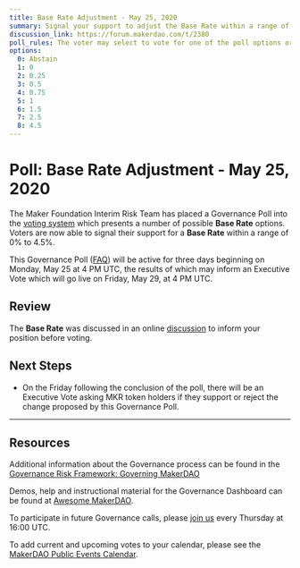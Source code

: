```yaml
---
title: Base Rate Adjustment - May 25, 2020
summary: Signal your support to adjust the Base Rate within a range of 0% to 4.5%
discussion_link: https://forum.makerdao.com/t/2380
poll_rules: The voter may select to vote for one of the poll options or they may elect to abstain from the poll entirely
options:
  0: Abstain
  1: 0
  2: 0.25
  3: 0.5
  4: 0.75
  5: 1
  6: 1.5
  7: 2.5
  8: 4.5
---
```


# Poll: Base Rate Adjustment - May 25, 2020

The Maker Foundation Interim Risk Team has placed a Governance Poll into the [voting system](https://vote.makerdao.com/polling) which presents a number of possible **Base Rate** options. Voters are now able to signal their support for a **Base Rate** within a range of 0% to 4.5%.

This Governance Poll ([FAQ](https://community-development.makerdao.com/makerdao-mcd-faqs/faqs#governance)) will be active for three days beginning on Monday, May 25 at 4 PM UTC, the results of which may inform an Executive Vote which will go live on Friday, May 29, at 4 PM UTC.

## Review

The **Base Rate** was discussed in an online [discussion](https://forum.makerdao.com/t/2380) to inform your position before voting.

## Next Steps

- On the Friday following the conclusion of the poll, there will be an Executive Vote asking MKR token holders if they support or reject the change proposed by this Governance Poll.

---

## Resources

Additional information about the Governance process can be found in the [Governance Risk Framework: Governing MakerDAO](https://community-development.makerdao.com/governance/governance-risk-framework)

Demos, help and instructional material for the Governance Dashboard can be found at [Awesome MakerDAO](https://awesome.makerdao.com/#voting).

To participate in future Governance calls, please [join us](https://community-development.makerdao.com/governance/governance-and-risk-meetings) every Thursday at 16:00 UTC.

To add current and upcoming votes to your calendar, please see the [MakerDAO Public Events Calendar](https://calendar.google.com/calendar/embed?src=makerdao.com_3efhm2ghipksegl009ktniomdk%40group.calendar.google.com&ctz=America%2FLos_Angeles).

